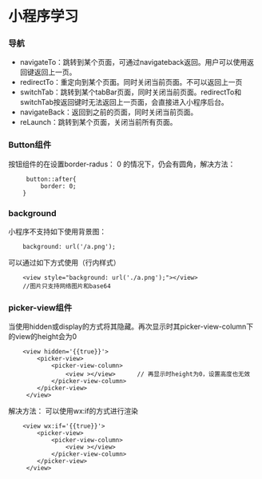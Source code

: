 # 小程序学习
### 导航
- navigateTo：跳转到某个页面，可通过navigateback返回。用户可以使用返回键返回上一页。
- redirectTo：重定向到某个页面。同时关闭当前页面。不可以返回上一页
- switchTab：跳转到某个tabBar页面，同时关闭当前页面。redirectTo和switchTab按返回键时无法返回上一页面，会直接进入小程序后台。
- navigateBack：返回到之前的页面，同时关闭当前页面。
- reLaunch：跳转到某个页面，关闭当前所有页面。

### Button组件
按钮组件的在设置border-radus： 0 的情况下，仍会有圆角，解决方法：
```
	 button::after{
         border: 0;
    }
```
### background
 小程序不支持如下使用背景图：
``` 
    background: url('/a.png');
```
可以通过如下方式使用（行内样式）
```
    <view style="background: url('./a.png');"></view>
	//图片只支持网络图片和base64  
```
### picker-view组件
当使用hidden或display的方式将其隐藏。再次显示时其picker-view-column下的view的height会为0
```
	<view hidden='{{true}}'>
        <picker-view>
            <picker-view-column>
                <view ></view>      // 再显示时height为0，设置高度也无效
            </picker-view-column>
        </picker-view>
     </view>  
```    
解决方法：  可以使用wx:if的方式进行渲染
```
	<view wx:if='{{true}}'>
        <picker-view>
            <picker-view-column>
                <view ></view>      
            </picker-view-column>
        </picker-view>
     </view>
```

